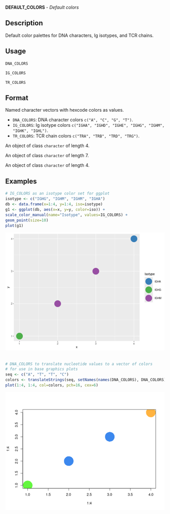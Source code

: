 **DEFAULT_COLORS** - *Default colors*

Description
--------------------

Default color palettes for DNA characters, Ig isotypes, and TCR chains.


Usage
--------------------
```
DNA_COLORS
```
```
IG_COLORS
```
```
TR_COLORS
```




Format
-------------------

Named character vectors with hexcode colors as values.

+ `DNA_COLORS`:  DNA character colors 
`c("A", "C", "G", "T")`.
+ `IG_COLORS`:   Ig isotype colors 
`c("IGHA", "IGHD", "IGHE", "IGHG", "IGHM", "IGHK", "IGHL")`.
+ `TR_COLORS`:   TCR chain colors 
`c("TRA", "TRB", "TRD", "TRG")`.


An object of class `character` of length 4.

An object of class `character` of length 7.

An object of class `character` of length 4.



Examples
-------------------

```R
# IG_COLORS as an isotype color set for ggplot
isotype <- c("IGHG", "IGHM", "IGHM", "IGHA")
db <- data.frame(x=1:4, y=1:4, iso=isotype)
g1 <- ggplot(db, aes(x=x, y=y, color=iso)) + 
scale_color_manual(name="Isotype", values=IG_COLORS) +
geom_point(size=10)
plot(g1)

```

![2](DEFAULT_COLORS-2.png)

```R

# DNA_COLORS to translate nucleotide values to a vector of colors 
# for use in base graphics plots
seq <- c("A", "T", "T", "C")
colors <- translateStrings(seq, setNames(names(DNA_COLORS), DNA_COLORS))
plot(1:4, 1:4, col=colors, pch=16, cex=6)

```

![4](DEFAULT_COLORS-4.png)







